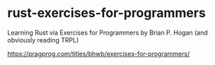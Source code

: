 # rust-exercises-for-programmers
Learning Rust via Exercises for Programmers by Brian P. Hogan (and obviously reading TRPL)

https://pragprog.com/titles/bhwb/exercises-for-programmers/
